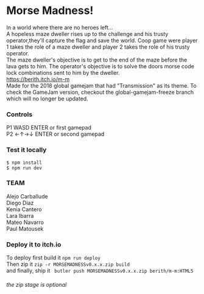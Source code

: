 # Morse Madness!
In a world where there are no heroes left...   
A hopeless maze dweller rises up to the challenge and his trusty operator,they'll capture the flag and save the world. Coop game were player 1 takes the role of a maze dweller and player 2 takes the role of his trusty operator.  
The maze dweller's objective is to get to the end of the maze before the lava gets to him. The operator's objective is to solve the doors morse code lock combinations sent to him by the dweller.   
https://berith.itch.io/m-m   
Made for the 2018 global gamejam that had "Transmission" as its theme. To check the GameJam version, checkout the global-gamejam-freeze branch which will no longer be updated.

### Controls 
P1 WASD ENTER or first gamepad   
P2 ←↑→↓ ENTER or second gamepad  

### Test it locally
`$ npm install`  
`$ npm run dev`

### TEAM
Alejo Carballude  
Diego Diaz  
Kenia Cantero  
Lara Ibarra  
Mateo Navarro   
Paul Matousek  

### Deploy it to itch.io
To deploy first build it `npm run deploy`  
Then zip it `zip -r MORSEMADNESSv0.x.x.zip build`  
and finally, ship it ` butler push MORSEMADNESSv0.x.x.zip berith/m-m:HTML5`  
###### the zip stage is optional